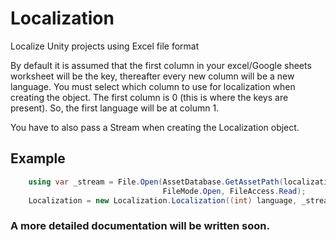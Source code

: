 # Localization
Localize Unity projects using Excel file format

By default it is assumed that the first column in your excel/Google sheets
worksheet will be the key, thereafter every new column will be a new language.
You must select which column to use for localization when creating the object.
The first column is 0 (this is where the keys are present). So, the first
language will be at column 1.

You have to also pass a Stream when creating the Localization object.

## Example
```csharp
    using var _stream = File.Open(AssetDatabase.GetAssetPath(localizationText),
                                  FileMode.Open, FileAccess.Read);
    Localization = new Localization.Localization((int) language, _stream);
```
### A more detailed documentation will be written soon.